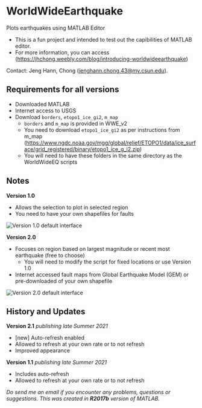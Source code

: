 # WorldWideEarthquake
Plots earthquakes using MATLAB Editor
- This is a fun project and intended to test out the capibilities of MATLAB editor. 
- For more information, you can access (https://jhchong.weebly.com/blog/introducing-worldwideearthquake)

Contact: Jeng Hann, Chong (jenghann.chong.43@my.csun.edu). 
  

## Requirements for all versions
- Downloaded MATLAB 
- Internet access to USGS
- Download ```borders```, ```etopo1_ice_gi2```, ```m_map```
  - ```borders``` and ```m_map``` is provided in WWE_v2
  - You need to download ```etopo1_ice_gi2``` as per instructions from m_map    (https://www.ngdc.noaa.gov/mgg/global/relief/ETOPO1/data/ice_surface/grid_registered/binary/etopo1_ice_g_i2.zip)
  - You will need to have these folders in the same directory as the WorldWideEQ scripts

## Notes
**Version 1.0**
- Allows the selection to plot in selected region
- You need to have your own shapefiles for faults 

![Version 1.0 default interface](https://github.com/jhchong11/WorldWideEarthquake/blob/master/Images/example2.png)

**Version 2.0**
- Focuses on region based on largest magnitude or recent most earthquake (free to choose)
  - You will need to modify the script for fixed locations or use Version 1.0
- Internet accessed fault maps from Global Earthquake Model (GEM) or pre-downloaded of your own shapefile

![Version 2.0 default interface](https://github.com/jhchong11/WorldWideEarthquake/blob/master/Images/example1.png)

## History and Updates
**Version 2.1**  _publishing late Summer 2021_
  - [new] Auto-refresh enabled
  - Allowed to refresh at your own rate or to not refresh
  - Improved appearance 
  
**Version 1.1** _publishing late Summer 2021_
  - Includes auto-refresh
  - Allowed to refresh at your own rate or to not refresh


_Do send me an email if you encounter any problems, questions or suggestions. This was created in **R2017b** version of MATLAB._
